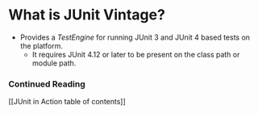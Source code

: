 # What is JUnit Vintage?
- Provides a *TestEngine* for running JUnit 3 and JUnit 4 based tests on the platform. 
	- It requires JUnit 4.12 or later to be present on the class path or module path.

### Continued Reading
[[JUnit in Action table of contents]]